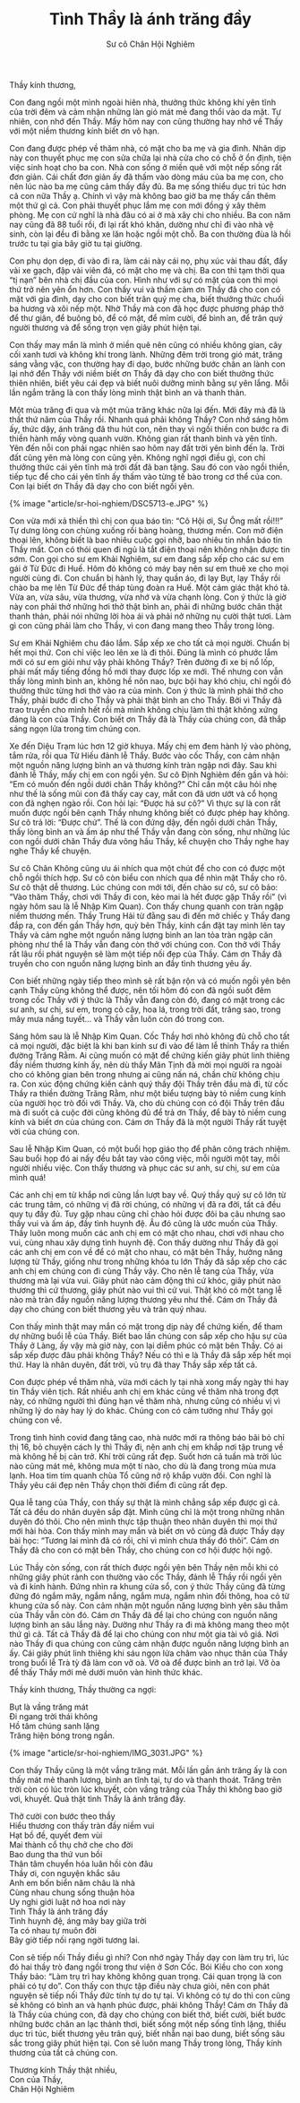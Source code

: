 ﻿---
title: Tình Thầy là ánh trăng đầy
author: Sư cô Chân Hội Nghiêm
---

Thầy kính thương, 

Con đang ngồi một mình ngoài hiên nhà, thưởng thức không khí yên tĩnh của trời đêm và cảm nhận những làn gió mát mẻ đang thổi vào da mặt. Tự nhiên, con nhớ đến Thầy. Mấy hôm nay con cũng thường hay nhớ về Thầy với một niềm thương kính biết ơn vô hạn. 

Con đang được phép về thăm nhà, có mặt cho ba mẹ và gia đình. Nhân dịp này con thuyết phục mẹ con sửa chữa lại nhà cửa cho có chỗ ở ổn định, tiện việc sinh hoạt cho ba con. Nhà con sống ở miền quê với một nếp sống rất đơn giản. Cái chất đơn giản ấy đã thấm vào dòng máu của ba mẹ con, cho nên lúc nào ba mẹ cũng cảm thấy đầy đủ. Ba mẹ sống thiểu dục tri túc hơn cả con nữa Thầy ạ. Chính vì vậy mà không bao giờ ba mẹ thấy cần thêm một thứ gì cả. Con phải thuyết phục lắm mẹ con mới đồng ý xây thêm phòng. Mẹ con cứ nghĩ là nhà đâu có ai ở mà xây chi cho nhiều. Ba con năm nay cũng đã 88 tuổi rồi, đi lại rất khó khăn, dường như chỉ đi vào nhà vệ sinh, còn lại đều đi bằng xe lăn hoặc ngồi một chỗ. Ba con thường đùa là hồi trước tu tại gia bây giờ tu tại giường. 

Con phụ dọn dẹp, đi vào đi ra, làm cái này cái nọ, phụ xúc vài thau đất, đẩy vài xe gạch, đập vài viên đá, có mặt cho mẹ và chị. Ba con thì tạm thời qua “tị nạn” bên nhà chị đầu của con. Hình như với sự có mặt của con thì mọi thứ trở nên yên ổn hơn. Con thấy vui và thầm cảm ơn Thầy đã cho con có mặt với gia đình, dạy cho con biết trân quý mẹ cha, biết thưởng thức chuối ba hương và xôi nếp một. Nhờ Thầy mà con đã học được phương pháp thở để thư giãn, để buông bỏ, để có mặt, để mỉm cười, để bình an, để trân quý người thương và để sống trọn vẹn giây phút hiện tại. 

Con thấy may mắn là mình ở miền quê nên cũng có nhiều không gian, cây cối xanh tươi và không khí trong lành. Những đêm trời trong gió mát, trăng sáng vằng vặc, con thường hay đi dạo, bước những bước chân an lành con lại nhớ đến Thầy với niềm biết ơn Thầy đã dạy cho con biết thưởng thức thiên nhiên, biết yêu cái đẹp và biết nuôi dưỡng mình bằng sự yên lắng. Mỗi lần ngắm trăng là con thấy lòng mình thật bình an và thanh thản. 

Một mùa trăng đi qua và một mùa trăng khác nữa lại đến. Mới đây mà đã là thất thứ năm của Thầy rồi. Nhanh quá phải không Thầy? Con nhớ sáng hôm ấy, thức dậy, ánh trăng đã thu hút con, nên thay vì ngồi thiền con bước ra đi thiền hành mấy vòng quanh vườn. Không gian rất thanh bình và yên tĩnh. Yên đến nỗi con phải ngạc nhiên sao hôm nay đất trời yên bình đến lạ. Trời đất cũng yên mà lòng con cũng yên. Không nghĩ ngợi điều gì, con chỉ thưởng thức cái yên tĩnh mà trời đất đã ban tặng. Sau đó con vào ngồi thiền, tiếp tục để cho cái yên tĩnh ấy thấm vào từng tế bào trong cơ thể của con. Con lại biết ơn Thầy đã dạy cho con biết ngồi yên. 

{% image "article/sr-hoi-nghiem/DSC5713-e.JPG" %}

Con vừa mới xả thiền thì chị con qua báo tin: “Cô Hội ơi, Sư Ông mất rồi!!!” Tự dưng lòng con chùng xuống rồi bàng hoàng, thương mến. Con mở điện thoại lên, không biết là bao nhiêu cuộc gọi nhỡ, bao nhiêu tin nhắn báo tin Thầy mất. Con có thói quen đi ngủ là tắt điện thoại nên không nhận được tin sớm. Con gọi cho sư em Khải Nghiêm, sư em đang sắp xếp cho các sư em gái ở Từ Đức đi Huế. Hôm đó không có máy bay nên sư em thuê xe cho mọi người cùng đi. Con chuẩn bị hành lý, thay quần áo, đi lạy Bụt, lạy Thầy rồi chào ba mẹ lên Từ Đức để tháp tùng đoàn ra Huế. Một cảm giác thật khó tả. Vừa an, vừa sâu, vừa thương, vừa nhớ và vừa chạnh lòng. Con ý thức là giờ này con phải thở những hơi thở thật bình an, phải đi những bước chân thật thanh thản, phải nói những lời hòa ái và phải nở những nụ cười thật tươi. Làm gì con cũng phải làm cho Thầy, vì con đang mang theo Thầy trong lòng. 

Sư em Khải Nghiêm chu đáo lắm. Sắp xếp xe cho tất cả mọi người. Chuẩn bị hết mọi thứ. Con chỉ việc leo lên xe là đi thôi. Đúng là mình có phước lắm mới có sư em giỏi như vậy phải không Thầy? Trên đường đi xe bị nổ lốp, phải mất mấy tiếng đồng hồ mới thay được lốp xe mới. Thế nhưng con vẫn thấy lòng mình bình an, không hề nôn nao, bực bội hay khó chịu, chỉ ngồi đó thưởng thức từng hơi thở vào ra của mình. Con ý thức là mình phải thở cho Thầy, phải bước đi cho Thầy và phải thật bình an cho Thầy. Bởi vì Thầy đã trao truyền cho mình hết rồi mà mình không chịu làm thì thật không xứng đáng là con của Thầy. Con biết ơn Thầy đã là Thầy của chúng con, đã thắp sáng ngọn lửa trong tim chúng con. 

Xe đến Diệu Trạm lúc hơn 12 giờ khuya. Mấy chị em đem hành lý vào phòng, tắm rửa, rồi qua Từ Hiếu đảnh lễ Thầy. Bước vào cốc Thầy, con cảm nhận một nguồn năng lượng bình an và thương kính tràn ngập nơi đây. Sau khi đảnh lễ Thầy, mấy chị em con ngồi yên. Sư cô Định Nghiêm đến gần và hỏi: “Em có muốn đến ngồi dưới chân Thầy không?” Chỉ cần một câu hỏi nhẹ như thế là sống mũi con đã thấy cay cay, mắt con đã ươn ướt và cổ họng con đã nghẹn ngào rồi. Con hỏi lại: “Được hả sư cô?” Vì thực sự là con rất muốn được ngồi bên cạnh Thầy nhưng không biết có được phép hay không. Sư cô trả lời: “Được chứ”. Thế là con đứng dậy, đến ngồi dưới chân Thầy, thấy lòng bình an và ấm áp như thể Thầy vẫn đang còn sống, như những lúc con ngồi dưới chân Thầy đưa võng hầu Thầy, kể chuyện cho Thầy nghe hay nghe Thầy kể chuyện.

Sư cô Chân Không cũng ưu ái nhích qua một chút để cho con có được một chỗ ngồi thích hợp. Sư cô còn biểu con nhích qua để nhìn mặt Thầy cho rõ. Sư cô thật dễ thương. Lúc chúng con mới tới, đến chào sư cô, sư cô bảo: “Vào thăm Thầy, chơi với Thầy đi con, kẻo mai là hết được gặp Thầy rồi” (vì ngày hôm sau là lễ Nhập Kim Quan). Con thấy chung quanh con tràn ngập niềm thương mến. Thầy Trung Hải từ đằng sau đi đến mở chiếc y Thầy đang đắp ra, con đến gần Thầy hơn, quỳ bên Thầy, kính cẩn đặt tay mình lên tay Thầy và cảm nghe một nguồn năng lượng bình an lan tỏa tràn ngập căn phòng như thể là Thầy vẫn đang còn thở với chúng con. Con thở với Thầy rất lâu rồi phát nguyện sẽ làm một tiếp nối đẹp của Thầy. Cám ơn Thầy đã truyền cho con nguồn năng lượng bình an đầy tình thương yêu ấy.

Con biết những ngày tiếp theo mình sẽ rất bận rộn và có muốn ngồi yên bên cạnh Thầy cũng không thể được, nên tối hôm đó con đã ngồi suốt đêm trong cốc Thầy với ý thức là Thầy vẫn đang còn đó, đang có mặt trong các sư anh, sư chị, sư em, trong cỏ cây, hoa lá, trong trời đất, trăng sao, trong mây mưa nắng tuyết… và Thầy vẫn luôn còn đó trong con. 

Sáng hôm sau là lễ Nhập Kim Quan. Cốc Thầy hơi nhỏ không đủ chỗ cho tất cả mọi người, đặc biệt là khi ban kinh sư đi vào để làm lễ thỉnh Thầy ra thiền đường Trăng Rằm. Ai cũng muốn có mặt để chứng kiến giây phút linh thiêng đầy niềm thương kính ấy, nên dù thầy Mãn Tịnh đã mời mọi người ra ngoài cho có không gian bên trong nhưng ai cũng nấn ná, chần chừ không chịu ra. Con xúc động chứng kiến cảnh quý thầy đội Thầy trên đầu mà đi, từ cốc Thầy ra thiền đường Trăng Rằm, như một biểu tượng bày tỏ niềm cung kính của người học trò đối với Thầy. Và, cho dù chúng con có đội Thầy trên đầu mà đi suốt cả cuộc đời cũng không đủ để trả ơn Thầy, để bày tỏ niềm cung kính và biết ơn của chúng con. Cám ơn Thầy đã là một người Thầy rất tuyệt vời của chúng con. 

Sau lễ Nhập Kim Quan, có một buổi họp giáo thọ để phân công trách nhiệm. Sau buổi họp đó ai nấy đều bắt tay vào công việc, mỗi người một tay, mỗi người nhiều việc. Con thấy thương và phục các sư anh, sư chị, sư em của mình quá!

Các anh chị em từ khắp nơi cũng lần lượt bay về. Quý thầy quý sư cô lớn từ các trung tâm, có những vị đã rời chúng, có những vị đã ra đời, tất cả đều quy tụ đầy đủ. Tuy gặp nhau cũng chỉ chào hỏi được đôi ba câu nhưng sao thấy vui và ấm áp, đầy tình huynh đệ. Âu đó cũng là ước muốn của Thầy. Thầy luôn mong muốn các anh chị em có mặt cho nhau, chơi với nhau cho vui, cùng nhau xây dựng tình huynh đệ. Con thấy dường như Thầy đã gọi các anh chị em con về để có mặt cho nhau, có mặt bên Thầy, hưởng năng lượng từ Thầy, giống như trong những khóa tu lớn Thầy đã sắp xếp cho các anh chị em chúng con đi cùng Thầy vậy. Cho nên lễ tang của Thầy, vừa thương mà lại vừa vui. Giây phút nào cảm động thì cứ khóc, giây phút nào thương thì cứ thương, giây phút nào vui thì cứ vui. Thật khó có một tang lễ nào mà tràn đầy nguồn năng lượng thương yêu như thế. Cám ơn Thầy đã dạy cho chúng con biết thương yêu và trân quý nhau. 

Con thấy mình thật may mắn có mặt trong dịp này để chứng kiến, để tham dự những buổi lễ của Thầy. Biết bao lần chúng con sắp xếp cho hậu sự của Thầy ở Làng, ấy vậy mà giờ này, con lại diễm phúc có mặt bên Thầy. Có ai sắp xếp được đâu phải không Thầy? Nếu có thì e là Thầy đã sắp xếp hết mọi thứ. Hay là nhân duyên, đất trời, vũ trụ đã thay Thầy sắp xếp tất cả. 

Con được phép về thăm nhà, vừa mới cách ly tại nhà xong mấy ngày thì hay tin Thầy viên tịch. Rất nhiều anh chị em khác cũng về thăm nhà trong đợt này, có những người thì đúng hạn về thăm nhà, nhưng cũng có nhiều vị vì những lý do này hay lý do khác. Chúng con có cảm tưởng như Thầy gọi chúng con về. 

Trong tình hình covid đang tăng cao, nhà nước mới ra thông báo bãi bỏ chỉ thị 16, bỏ chuyện cách ly thì Thầy đi, nên anh chị em khắp nơi tập trung về mà không hề bị cản trở. Khí trời cũng rất đẹp. Suốt hơn cả tuần mà trời lúc nào cũng mát mẻ, không mưa một tí nào, cho dù là đang trong mùa mưa lạnh. Hoa tim tím quanh chùa Tổ cũng nở rộ khắp vườn đồi. Con nghĩ là Thầy yêu cái đẹp nên Thầy chọn thời điểm đi cũng rất đẹp.

Qua lễ tang của Thầy, con thấy sự thật là mình chẳng sắp xếp được gì cả. Tất cả đều do nhân duyên sắp đặt. Mình cũng chỉ là một trong những nhân duyên đó thôi. Cho nên mình thực tập thuận theo nhân duyên thì mọi thứ mới hài hòa. Con thấy mình may mắn và biết ơn vô cùng đã được Thầy dạy bài học: “Tương lai mình đã có rồi, chỉ vì mình chưa thấy đó thôi”. Cám ơn Thầy đã cho con có mặt bên Thầy, cho chúng con cơ hội được hội ngộ.

Lúc Thầy còn sống, con rất thích được ngồi yên bên Thầy nên mỗi khi có những giây phút rảnh con thường vào cốc Thầy, đảnh lễ Thầy rồi ngồi yên và đi kinh hành. Đứng nhìn ra khung cửa sổ, con ý thức Thầy cũng đã từng đứng đó ngắm mây, ngắm nắng, ngắm mưa, ngắm nhìn đồi thông, hoa cỏ từ khung cửa sổ này. Con cảm nhận một nguồn năng lượng bình yên sâu thẳm của Thầy vẫn còn đó. Cám ơn Thầy đã để lại cho chúng con nguồn năng lượng bình an sâu lắng này. Dường như Thầy ra đi mà không mang theo một thứ gì cả. Tất cả Thầy đã để lại cho chúng con như một gia tài vô giá. Nơi nào Thầy đi qua chúng con cũng cảm nhận được nguồn năng lượng bình an ấy. Cái giây phút linh thiêng khi sáu ngọn lửa châm vào nhục thân của Thầy trong buổi lễ Trà tỳ đã làm con vỡ oà. Vỡ oà để được bình an trở lại. Vỡ òa để thấy Thầy mới mẻ dưới muôn vàn hình thức khác. 

<p class="noIndent">Thầy kính thương, Thầy thường ca ngợi:</p>

<div class="verse"><p>Bụt là vầng trăng mát<br/>
Đi ngang trời thái không<br/>
Hồ tâm chúng sanh lặng<br/>
Trăng hiện bóng trong ngần.</p></div>

{% image "article/sr-hoi-nghiem/IMG_3031.JPG" %}

Con thấy Thầy cũng là một vầng trăng mát. Mỗi lần gần ánh trăng ấy là con thấy mát mẻ thanh lương, bình an tĩnh tại, tự do và thanh thoát. Trăng trên trời còn có lúc tròn lúc khuyết, còn vầng trăng của Thầy thì không bao giờ vơi, khuyết. Quả thật tình Thầy là ánh trăng đầy. 

<div class="verse"><p>Thở cười con bước theo thầy<br/>
Hiểu thương con thấy tràn đầy niềm vui<br/>
Hạt bồ đề, quyết đem vùi<br/>
Mai thành cổ thụ chở che cho đời<br/>
Bao dung tha thứ vun bồi<br/>
Thân tâm chuyển hóa luân hồi còn đâu<br/>
Thầy ơi, con nguyện khắc sâu<br/>
Anh em bốn biển năm châu là nhà<br/>
Cùng nhau chung sống thuận hòa<br/>
Uy nghi giới luật nở hoa nơi này<br/>
Tình Thầy là ánh trăng đầy<br/>
Tình huynh đệ, áng mây bay giữa trời<br/>
Ta có nhau tự muôn đời<br/>
Bây giờ tiếp nối rạng ngời tương lai.</p></div>

Con sẽ tiếp nối Thầy điều gì nhỉ? Con nhớ ngày Thầy dạy con làm trụ trì, lúc đó hai thầy trò đang ngồi trong thư viện ở Sơn Cốc. Bói Kiều cho con xong Thầy bảo: “Làm trụ trì hay không không quan trọng. Cái quan trọng là con phải có tự do”. Con thấy con thực tập điều này chưa giỏi, nên con phát nguyện sẽ tiếp nối Thầy đức tính tự do tự tại. Vì không có tự do thì con cũng sẽ không có bình an và hạnh phúc được, phải không Thầy! Cám ơn Thầy đã là Thầy của chúng con, đã dạy cho chúng con biết thở, biết cười, biết bước những bước chân an lạc thảnh thơi, biết sống một nếp sống tĩnh lặng, thiểu dục tri túc, biết thương yêu trân quý, biết nhẫn nại bao dung, biết sống sâu sắc trong giây phút hiện tại. Con sẽ luôn mang Thầy trong lòng, Thầy kính thương của tất cả chúng con. 

<p class="noIndent">Thương kính Thầy thật nhiều,<br/>
Con của Thầy,<br/>
Chân Hội Nghiêm</p>
